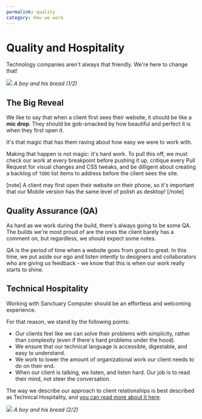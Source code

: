 ```yaml
---
permalink: quality
category: How we work
---
```


# Quality and Hospitality

Technology companies aren't always that friendly. We're here to change that!

![](https://scontent-iad3-1.cdninstagram.com/vp/762c1a01a1ac10fd2edf65324738bfaa/5BF4ED63/t51.2885-15/e35/28763913_1883783524966257_3362040866767110144_n.jpg)
*A boy and his bread (1/2)*

## The Big Reveal

We like to say that when a client first sees their website, it should be like a **mic drop**. They should be gob-smacked by how beautiful and perfect it is when they first open it.

It's that magic that has them raving about how easy we were to work with.

Making that happen is not magic: it's hard work. To pull this off, we must check our work at every breakpoint before pushing it up, critique every Pull Request for visual changes and CSS tweaks, and be dilligent about creating a backlog of `TODO` list items to address before the client sees the site.

[note]
A client may first open their website on their phone, so it's important that our Mobile version has the same level of polish as desktop!
[/note]

## Quality Assurance (QA)

As hard as we work during the build, there's always going to be some QA. The builds we're most proud of are the ones the client barely has a comment on, but regardless, we should expect some notes.

QA is the period of time when a website goes from good to great. In this time, we put aside our ego and listen intently to designers and collaborators who are giving us feedback - we know that this is when our work really starts to shine.

## Technical Hospitality

Working with Sanctuary Computer should be an effortless and welcoming experience.

For that reason, we stand by the following points:
- Our clients feel like we can solve their problems with simplicity, rather than complexity (even if there's hard problems under the hood).
- We ensure that our technical language is accessible, digestable, and easy to understand.
- We work to lower the amount of organizational work our client needs to do on their end.
- When our client is talking, we listen, and listen hard. Our job is to read their mind, not steer the conversation.

The way we describe our approach to client relationships is best described as Technical Hospitality, and [you can read more about it here](https://medium.com/sanctuary-computer-inc/technical-hospitality-pt-1-introduction-5313e940ae3).

![](https://scontent-iad3-1.cdninstagram.com/vp/a7acb74921d22e062cae728df477204b/5C004955/t51.2885-15/e35/28433200_1147671932036284_6153962354414452736_n.jpg)
*A boy and his bread (2/2)*
